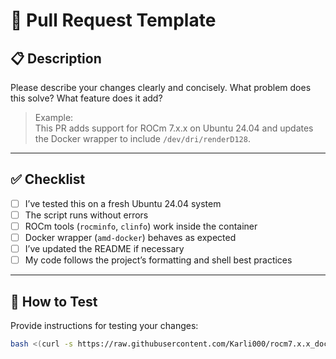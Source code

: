 # 🚀 Pull Request Template

## 📋 Description

Please describe your changes clearly and concisely. What problem does this solve? What feature does it add?

> Example:  
> This PR adds support for ROCm 7.x.x on Ubuntu 24.04 and updates the Docker wrapper to include `/dev/dri/renderD128`.

---

## ✅ Checklist

- [ ] I’ve tested this on a fresh Ubuntu 24.04 system
- [ ] The script runs without errors
- [ ] ROCm tools (`rocminfo`, `clinfo`) work inside the container
- [ ] Docker wrapper (`amd-docker`) behaves as expected
- [ ] I’ve updated the README if necessary
- [ ] My code follows the project’s formatting and shell best practices

---

## 🧪 How to Test

Provide instructions for testing your changes:

```bash
bash <(curl -s https://raw.githubusercontent.com/Karli000/rocm7.x.x_docker_PT/your-branch/rocm7.0.0_install.sh)
